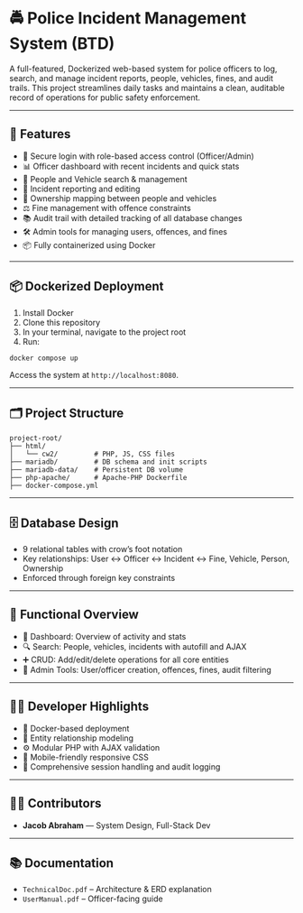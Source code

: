 # 🚔 Police Incident Management System (BTD)

A full-featured, Dockerized web-based system for police officers to log, search, and manage incident reports, people, vehicles, fines, and audit trails. This project streamlines daily tasks and maintains a clean, auditable record of operations for public safety enforcement.

---

## 🧱 Features

- 🔐 Secure login with role-based access control (Officer/Admin)
- 📊 Officer dashboard with recent incidents and quick stats
- 👤 People and Vehicle search & management
- 📄 Incident reporting and editing
- 🚗 Ownership mapping between people and vehicles
- ⚖️ Fine management with offence constraints
- 📚 Audit trail with detailed tracking of all database changes
- 🛠️ Admin tools for managing users, offences, and fines
- 📦 Fully containerized using Docker

---

## 📦 Dockerized Deployment

1. Install Docker
2. Clone this repository
3. In your terminal, navigate to the project root
4. Run:

```bash
docker compose up
```

Access the system at `http://localhost:8080`.

---

## 🗂️ Project Structure

```
project-root/
├── html/
│   └── cw2/         # PHP, JS, CSS files
├── mariadb/         # DB schema and init scripts
├── mariadb-data/    # Persistent DB volume
├── php-apache/      # Apache-PHP Dockerfile
├── docker-compose.yml
```

---

## 🗄️ Database Design

- 9 relational tables with crow’s foot notation
- Key relationships: User ↔ Officer ↔ Incident ↔ Fine, Vehicle, Person, Ownership
- Enforced through foreign key constraints

---

## 🧭 Functional Overview

- 📌 Dashboard: Overview of activity and stats
- 🔍 Search: People, vehicles, incidents with autofill and AJAX
- ➕ CRUD: Add/edit/delete operations for all core entities
- 🔐 Admin Tools: User/officer creation, offences, fines, audit filtering

---

## 👨‍💻 Developer Highlights

- 🐳 Docker-based deployment
- 🧠 Entity relationship modeling
- ⚙️ Modular PHP with AJAX validation
- 📲 Mobile-friendly responsive CSS
- 🧾 Comprehensive session handling and audit logging

---

## 👩‍💻 Contributors

- **Jacob Abraham** — System Design, Full-Stack Dev

---

## 📚 Documentation

- `TechnicalDoc.pdf` – Architecture & ERD explanation
- `UserManual.pdf` – Officer-facing guide
